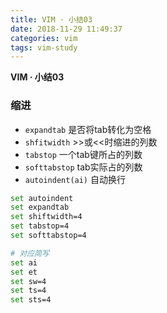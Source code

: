```yaml
---
title: VIM · 小结03
date: 2018-11-29 11:49:37
categories: vim
tags: vim-study
---
```


**VIM · 小结03**

<!-- more -->

### 缩进
- `expandtab` 是否将tab转化为空格
- `shfitwidth` >>或<<时缩进的列数
- `tabstop` 一个tab键所占的列数
- `softtabstop` tab实际占的列数
- `autoindent(ai)` 自动换行
```bash .vimrc
set autoindent
set expandtab
set shiftwidth=4
set tabstop=4
set softtabstop=4
```
```bash
# 对应简写
set ai
set et
set sw=4
set ts=4
set sts=4
```